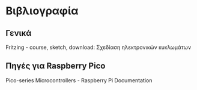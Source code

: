 # Βιβλιογραφία

## Γενικά

Fritzing - course, sketch, download: Σχεδίαση ηλεκτρονικών κυκλωμάτων

## Πηγές για Raspberry Pico 

Pico-series Microcontrollers - Raspberry Pi Documentation
